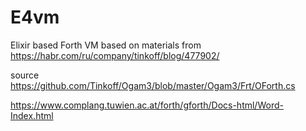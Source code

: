 # E4vm

Elixir based Forth VM based on materials from https://habr.com/ru/company/tinkoff/blog/477902/

source https://github.com/Tinkoff/Ogam3/blob/master/Ogam3/Frt/OForth.cs

https://www.complang.tuwien.ac.at/forth/gforth/Docs-html/Word-Index.html
